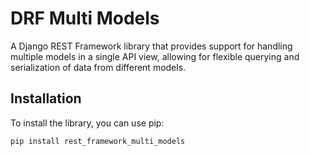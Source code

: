 # DRF Multi Models

A Django REST Framework library that provides support for handling multiple models in a single API view, allowing for flexible querying and serialization of data from different models.

## Installation

To install the library, you can use pip:

```bash
pip install rest_framework_multi_models
```

